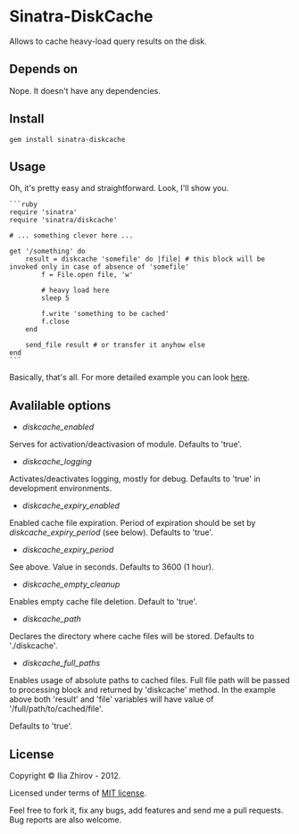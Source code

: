 # Sinatra-DiskCache

Allows to cache heavy-load query results on the disk.

## Depends on

Nope. It doesn't have any dependencies.

## Install

    gem install sinatra-diskcache

## Usage

Oh, it's pretty easy and straightforward. Look, I'll show you.

    ```ruby
    require 'sinatra'
    require 'sinatra/diskcache'

    # ... something clever here ...

    get '/something' do
        result = diskcache 'somefile' do |file| # this block will be invoked only in case of absence of 'somefile'
            f = File.open file, 'w'

            # heavy load here
            sleep 5

            f.write 'something to be cached'
            f.close
        end

        send_file result # or transfer it anyhow else
    end
    ```

Basically, that's all. For more detailed example you can look [here](https://github.com/pixe1f10w/scalls/).

## Avalilable options

* *diskcache_enabled*

Serves for activation/deactivasion of module. Defaults to 'true'.

* *diskcache_logging*

Activates/deactivates logging, mostly for debug. Defaults to 'true' in development environments.

* *diskcache_expiry_enabled*

Enabled cache file expiration. Period of expiration should be set by *diskcache_expiry_period* (see below). Defaults to 'true'.

* *diskcache_expiry_period*

See above. Value in seconds. Defaults to 3600 (1 hour).

* *diskcache_empty_cleanup*

Enables empty cache file deletion. Default to 'true'.

* *diskcache_path*

Declares the directory where cache files will be stored. Defaults to './diskcache'.

* *diskcache_full_paths*

Enables usage of absolute paths to cached files. Full file path will be passed to processing block and returned by 'diskcache' method. In the example above both 'result' and 'file' variables will have value of '/full/path/to/cached/file'.

Defaults to 'true'.

## License

Copyright © Ilia Zhirov - 2012.

Licensed under terms of [MIT license](http://www.opensource.org/licenses/mit-license.php).

Feel free to fork it, fix any bugs, add features and send me a pull requests. Bug reports are also welcome.
